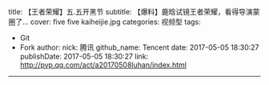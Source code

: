 title: 【王者荣耀】五.五开黑节
subtitle: 【爆料】鹿晗试镜王者荣耀，看得导演蒙圈了...
cover: five five kaiheijie.jpg
categories: 视频型
tags:
  - Git
  - Fork
author:
  nick: 腾讯
  github_name: Tencent
date: 2017-05-05 18:30:27
publishDate: 2017-05-05 18:30:27
link: http://pvp.qq.com/act/a20170508luhan/index.html
---

<!-- more -->
